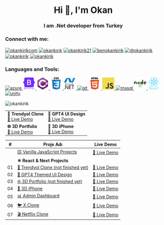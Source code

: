 <h1 align="center">Hi 👋, I'm Okan</h1>
<h3 align="center">I am .Net developer from Turkey</h3>

<h3 align="left">Connect with me:</h3>
<p align="left">
<a href="https://twitter.com/okankirikcom" target="blank"><img align="center" src="https://raw.githubusercontent.com/rahuldkjain/github-profile-readme-generator/master/src/images/icons/Social/twitter.svg" alt="okankirikcom" height="30" width="40" /></a>
<a href="https://linkedin.com/in/okankırık" target="blank"><img align="center" src="https://raw.githubusercontent.com/rahuldkjain/github-profile-readme-generator/master/src/images/icons/Social/linked-in-alt.svg" alt="okankırık" height="30" width="40" /></a>
<a href="https://fb.com/okankirik21" target="blank"><img align="center" src="https://raw.githubusercontent.com/rahuldkjain/github-profile-readme-generator/master/src/images/icons/Social/facebook.svg" alt="okankirik21" height="30" width="40" /></a>
<a href="https://instagram.com/benokankirik" target="blank"><img align="center" src="https://raw.githubusercontent.com/rahuldkjain/github-profile-readme-generator/master/src/images/icons/Social/instagram.svg" alt="benokankirik" height="30" width="40" /></a>
<a href="https://medium.com/@okankirik" target="blank"><img align="center" src="https://raw.githubusercontent.com/rahuldkjain/github-profile-readme-generator/master/src/images/icons/Social/medium.svg" alt="@okankirik" height="30" width="40" /></a>
<a href="https://www.hackerrank.com/okankirik" target="blank"><img align="center" src="https://raw.githubusercontent.com/rahuldkjain/github-profile-readme-generator/master/src/images/icons/Social/hackerrank.svg" alt="okankirik" height="30" width="40" /></a>
<a href="https://www.leetcode.com/okankirik" target="blank"><img align="center" src="https://raw.githubusercontent.com/rahuldkjain/github-profile-readme-generator/master/src/images/icons/Social/leet-code.svg" alt="okankirik" height="30" width="40" /></a>
</p>

<h3 align="left">Languages and Tools:</h3>
<p align="left"> <a href="https://azure.microsoft.com/en-in/" target="_blank" rel="noreferrer"> <img src="https://www.vectorlogo.zone/logos/microsoft_azure/microsoft_azure-icon.svg" alt="azure" width="40" height="40"/> </a> <a href="https://getbootstrap.com" target="_blank" rel="noreferrer"> <img src="https://raw.githubusercontent.com/devicons/devicon/master/icons/bootstrap/bootstrap-plain-wordmark.svg" alt="bootstrap" width="40" height="40"/> </a> <a href="https://www.w3schools.com/cs/" target="_blank" rel="noreferrer"> <img src="https://raw.githubusercontent.com/devicons/devicon/master/icons/csharp/csharp-original.svg" alt="csharp" width="40" height="40"/> </a> <a href="https://www.w3schools.com/css/" target="_blank" rel="noreferrer"> <img src="https://raw.githubusercontent.com/devicons/devicon/master/icons/css3/css3-original-wordmark.svg" alt="css3" width="40" height="40"/> </a> <a href="https://dotnet.microsoft.com/" target="_blank" rel="noreferrer"> <img src="https://raw.githubusercontent.com/devicons/devicon/master/icons/dot-net/dot-net-original-wordmark.svg" alt="dotnet" width="40" height="40"/> </a> <a href="https://git-scm.com/" target="_blank" rel="noreferrer"> <img src="https://www.vectorlogo.zone/logos/git-scm/git-scm-icon.svg" alt="git" width="40" height="40"/> </a> <a href="https://www.w3.org/html/" target="_blank" rel="noreferrer"> <img src="https://raw.githubusercontent.com/devicons/devicon/master/icons/html5/html5-original-wordmark.svg" alt="html5" width="40" height="40"/> </a> <a href="https://developer.mozilla.org/en-US/docs/Web/JavaScript" target="_blank" rel="noreferrer"> <img src="https://raw.githubusercontent.com/devicons/devicon/master/icons/javascript/javascript-original.svg" alt="javascript" width="40" height="40"/> </a> <a href="https://www.microsoft.com/en-us/sql-server" target="_blank" rel="noreferrer"> <img src="https://www.svgrepo.com/show/303229/microsoft-sql-server-logo.svg" alt="mssql" width="40" height="40"/> </a> <a href="https://nodejs.org" target="_blank" rel="noreferrer"> <img src="https://raw.githubusercontent.com/devicons/devicon/master/icons/nodejs/nodejs-original-wordmark.svg" alt="nodejs" width="40" height="40"/> </a> <a href="https://reactjs.org/" target="_blank" rel="noreferrer"> <img src="https://raw.githubusercontent.com/devicons/devicon/master/icons/react/react-original-wordmark.svg" alt="react" width="40" height="40"/> </a> <a href="https://unity.com/" target="_blank" rel="noreferrer"> <img src="https://www.vectorlogo.zone/logos/unity3d/unity3d-icon.svg" alt="unity" width="40" height="40"/> </a> </p>

<p><img align="center" src="https://github-readme-stats.vercel.app/api/top-langs?username=okankirik&show_icons=true&locale=en&layout=compact" alt="okankirik" /></p>

<table>
  <tr>
    <td><strong>🛒 Trendyol Clone</strong><br/><a href="https://trendyol-clone.vercel.app">🔗 Live Demo</a></td>
    <td><strong>🎨 GPT4 UI Design</strong><br/><a href="https://gpt4-ui-design.vercel.app">🔗 Live Demo</a></td>
  </tr>
  <tr>
    <td><strong>🌐 3D Portfolio</strong><br/><a href="https://3d-portfolio.vercel.app">🔗 Live Demo</a></td>
    <td><strong>📱 3D iPhone</strong><br/><a href="https://3d-iphone.vercel.app">🔗 Live Demo</a></td>
  </tr>
</table>

| #   | Proje Adı | Live Demo |
|-----|-----------|-----------|
|     | [🟨 Vanilla JavaScript Projects](https://github.com/kullaniciadi/vanilla-js-projects) | [🔗 Live Demo](https://kullaniciadi.github.io/vanilla-js-projects) |
|     | **⚛️ React & Next Projects** |           |
| 01  | [🛒 Trendyol Clone (not finished yet)](https://github.com/kullaniciadi/trendyol-clone) | [🔗 Live Demo](https://trendyol-clone.vercel.app) |
| 02  | [🎨 GPT4 Themed UI Design](https://github.com/kullaniciadi/gpt4-ui-design) | [🔗 Live Demo](https://gpt4-ui-design.vercel.app) |
| 03  | [🌐 3D Portfolio (not finished yet)](https://github.com/kullaniciadi/3d-portfolio) | [🔗 Live Demo](https://3d-portfolio.vercel.app) |
| 04  | [📱 3D iPhone](https://github.com/kullaniciadi/3d-iphone) | [🔗 Live Demo](https://3d-iphone.vercel.app) |
| 05  | [📊 Admin Dashboard](https://github.com/kullaniciadi/admin-dashboard) | [🔗 Live Demo](https://admin-dashboard.vercel.app) |
| 06  | [🐦 X Clone](https://github.com/kullaniciadi/x-clone) | [🔗 Live Demo](https://x-clone.vercel.app) |
| 07  | [🎬 Netflix Clone](https://github.com/kullaniciadi/netflix-clone) | [🔗 Live Demo](https://netflix-clone.vercel.app) |





